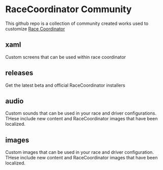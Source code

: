 # RaceCoordinator Community
This github repo is a collection of community created works used to customize [Race Coordinator](https://racecoordinator.net/)

## xaml
Custom screens that can be used within race coordinator

## releases
Get the latest beta and official RaceCoordinator installers

## audio
Custom sounds that can be used in your race and driver configurations.  THese include new content and RaceCoordinator images that have been localized.

## images
Custom images that can be used in your race and driver configuration.  THese include new content and RaceCoordinator images that have been localized.

